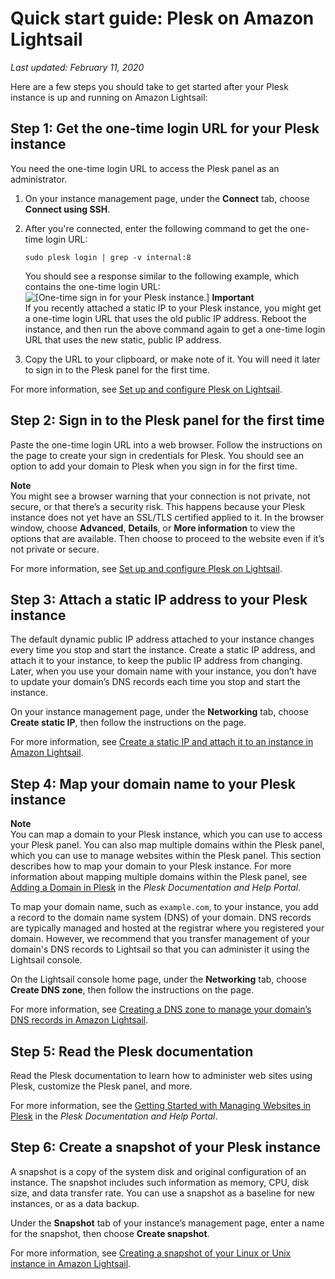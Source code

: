 # Quick start guide: Plesk on Amazon Lightsail<a name="amazon-lightsail-quick-start-guide-plesk"></a>

 *Last updated: February 11, 2020* 

Here are a few steps you should take to get started after your Plesk instance is up and running on Amazon Lightsail:

## Step 1: Get the one\-time login URL for your Plesk instance<a name="amazon-lightsail-plesk-one-time-login-url"></a>

You need the one\-time login URL to access the Plesk panel as an administrator\.

1. On your instance management page, under the **Connect** tab, choose **Connect using SSH**\.

1. After you're connected, enter the following command to get the one\-time login URL:

   ```
   sudo plesk login | grep -v internal:8
   ```

   You should see a response similar to the following example, which contains the one\-time login URL:  
![\[One-time sign in for your Plesk instance.\]](https://s3-us-west-2.amazonaws.com/parkside-localized-docs-devo/v1/en_us/b3f6d19f6c5a2810c4336f10d978ee98/images/plesk-one-time-sign-in.png)
**Important**  
If you recently attached a static IP to your Plesk instance, you might get a one\-time login URL that uses the old public IP address\. Reboot the instance, and then run the above command again to get a one\-time login URL that uses the new static, public IP address\.

1. Copy the URL to your clipboard, or make note of it\. You will need it later to sign in to the Plesk panel for the first time\.

For more information, see [Set up and configure Plesk on Lightsail](set-up-and-configure-plesk-stack-on-lightsail.md)\.

## Step 2: Sign in to the Plesk panel for the first time<a name="amazon-lightsail-plesk-sign-in"></a>

Paste the one\-time login URL into a web browser\. Follow the instructions on the page to create your sign in credentials for Plesk\. You should see an option to add your domain to Plesk when you sign in for the first time\.

**Note**  
You might see a browser warning that your connection is not private, not secure, or that there’s a security risk\. This happens because your Plesk instance does not yet have an SSL/TLS certified applied to it\. In the browser window, choose **Advanced**, **Details**, or **More information** to view the options that are available\. Then choose to proceed to the website even if it’s not private or secure\.

For more information, see [Set up and configure Plesk on Lightsail](set-up-and-configure-plesk-stack-on-lightsail.md)\.

## Step 3: Attach a static IP address to your Plesk instance<a name="amazon-lightsail-plesk-attach-static-ip"></a>

The default dynamic public IP address attached to your instance changes every time you stop and start the instance\. Create a static IP address, and attach it to your instance, to keep the public IP address from changing\. Later, when you use your domain name with your instance, you don’t have to update your domain’s DNS records each time you stop and start the instance\.

On your instance management page, under the **Networking** tab, choose **Create static IP**, then follow the instructions on the page\.

For more information, see [Create a static IP and attach it to an instance in Amazon Lightsail](lightsail-create-static-ip.md)\.

## Step 4: Map your domain name to your Plesk instance<a name="amazon-lightsail-plesk-map-your-domain-to-your-instance"></a>

**Note**  
You can map a domain to your Plesk instance, which you can use to access your Plesk panel\. You can also map multiple domains within the Plesk panel, which you can use to manage websites within the Plesk panel\. This section describes how to map your domain to your Plesk instance\. For more information about mapping multiple domains within the Plesk panel, see [Adding a Domain in Plesk](https://docs.plesk.com/en-US/obsidian/quick-start-guide/plesk-tutorial/step-6-change-your-password-and-log-out.74376/#adding-a-domain-in-plesk) in the *Plesk Documentation and Help Portal*\.

To map your domain name, such as `example.com`, to your instance, you add a record to the domain name system \(DNS\) of your domain\. DNS records are typically managed and hosted at the registrar where you registered your domain\. However, we recommend that you transfer management of your domain's DNS records to Lightsail so that you can administer it using the Lightsail console\.

On the Lightsail console home page, under the **Networking** tab, choose **Create DNS zone**, then follow the instructions on the page\.

For more information, see [Creating a DNS zone to manage your domain’s DNS records in Amazon Lightsail](lightsail-how-to-create-dns-entry.md)\.

## Step 5: Read the Plesk documentation<a name="amazon-lightsail-plesk-read-the-bitnami-documentation"></a>

Read the Plesk documentation to learn how to administer web sites using Plesk, customize the Plesk panel, and more\.

For more information, see the [Getting Started with Managing Websites in Plesk](https://docs.plesk.com/en-US/obsidian/quick-start-guide/read-me-first.74371/) in the *Plesk Documentation and Help Portal*\.

## Step 6: Create a snapshot of your Plesk instance<a name="amazon-lightsail-plesk-create-a-snapshot"></a>

A snapshot is a copy of the system disk and original configuration of an instance\. The snapshot includes such information as memory, CPU, disk size, and data transfer rate\. You can use a snapshot as a baseline for new instances, or as a data backup\.

Under the **Snapshot** tab of your instance’s management page, enter a name for the snapshot, then choose **Create snapshot**\.

For more information, see [Creating a snapshot of your Linux or Unix instance in Amazon Lightsail](lightsail-how-to-create-a-snapshot-of-your-instance.md)\.